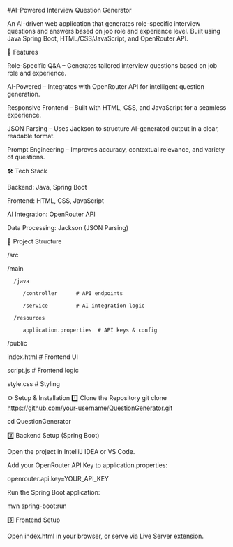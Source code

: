 
#AI-Powered Interview Question Generator

An AI-driven web application that generates role-specific interview questions and answers based on job role and experience level.
Built using Java Spring Boot, HTML/CSS/JavaScript, and OpenRouter API.

🚀 Features

Role-Specific Q&A – Generates tailored interview questions based on job role and experience.

AI-Powered – Integrates with OpenRouter API for intelligent question generation.

Responsive Frontend – Built with HTML, CSS, and JavaScript for a seamless experience.

JSON Parsing – Uses Jackson to structure AI-generated output in a clear, readable format.

Prompt Engineering – Improves accuracy, contextual relevance, and variety of questions.

🛠 Tech Stack

Backend: Java, Spring Boot

Frontend: HTML, CSS, JavaScript

AI Integration: OpenRouter API

Data Processing: Jackson (JSON Parsing)

📂 Project Structure

/src

   /main
   
      /java
      
         /controller      # API endpoints
         
         /service         # AI integration logic
         
      /resources
      
         application.properties  # API keys & config
         
/public

   index.html             # Frontend UI
   
   script.js              # Frontend logic
   
   style.css              # Styling

⚙️ Setup & Installation
1️⃣ Clone the Repository
git clone https://github.com/your-username/QuestionGenerator.git

cd QuestionGenerator

2️⃣ Backend Setup (Spring Boot)

Open the project in IntelliJ IDEA or VS Code.

Add your OpenRouter API Key to application.properties:

openrouter.api.key=YOUR_API_KEY


Run the Spring Boot application:

mvn spring-boot:run

3️⃣ Frontend Setup

Open index.html in your browser, or serve via Live Server extension.
